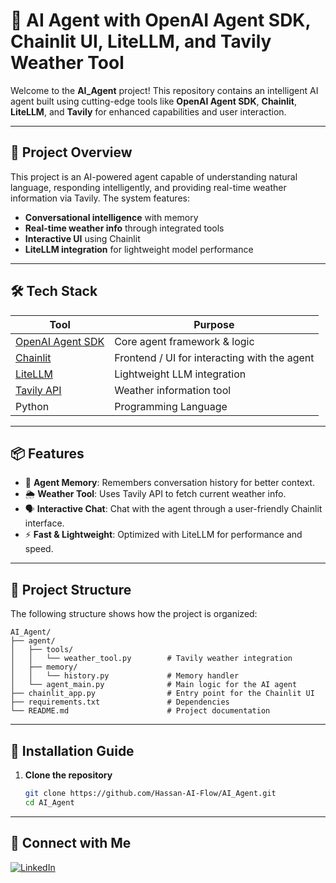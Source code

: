 # 🤖 AI Agent with OpenAI Agent SDK, Chainlit UI, LiteLLM, and Tavily Weather Tool

Welcome to the **AI_Agent** project! This repository contains an intelligent AI agent built using cutting-edge tools like **OpenAI Agent SDK**, **Chainlit**, **LiteLLM**, and **Tavily** for enhanced capabilities and user interaction.

---

## 🚀 Project Overview

This project is an AI-powered agent capable of understanding natural language, responding intelligently, and providing real-time weather information via Tavily. The system features:

- **Conversational intelligence** with memory
- **Real-time weather info** through integrated tools
- **Interactive UI** using Chainlit
- **LiteLLM integration** for lightweight model performance

---

## 🛠️ Tech Stack

| Tool       | Purpose                                  |
|------------|-------------------------------------------|
| [OpenAI Agent SDK](https://github.com/openai/openai-agents) | Core agent framework & logic |
| [Chainlit](https://www.chainlit.io/) | Frontend / UI for interacting with the agent |
| [LiteLLM](https://github.com/BerriAI/litellm) | Lightweight LLM integration |
| [Tavily API](https://www.tavily.com/) | Weather information tool |
| Python     | Programming Language                     |

---

## 📦 Features

- 🧠 **Agent Memory**: Remembers conversation history for better context.
- 🌦️ **Weather Tool**: Uses Tavily API to fetch current weather info.
- 🗣️ **Interactive Chat**: Chat with the agent through a user-friendly Chainlit interface.
- ⚡ **Fast & Lightweight**: Optimized with LiteLLM for performance and speed.

---

## 📁 Project Structure

The following structure shows how the project is organized:

```plaintext
AI_Agent/
├── agent/
│   ├── tools/
│   │   └── weather_tool.py        # Tavily weather integration
│   ├── memory/
│   │   └── history.py             # Memory handler
│   └── agent_main.py              # Main logic for the AI agent
├── chainlit_app.py                # Entry point for the Chainlit UI
├── requirements.txt               # Dependencies
└── README.md                      # Project documentation
```


---

## 🔧 Installation Guide

1. **Clone the repository**
   ```bash
   git clone https://github.com/Hassan-AI-Flow/AI_Agent.git
   cd AI_Agent

---

## 🔗 Connect with Me

[![LinkedIn](https://img.shields.io/badge/LinkedIn-blue?logo=linkedin&logoColor=white)](https://www.linkedin.com/in/hassan-ashraf-468a7333b/)
